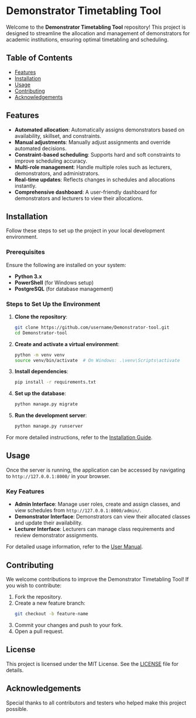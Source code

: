 # Demonstrator Timetabling Tool

Welcome to the **Demonstrator Timetabling Tool** repository! This project is designed to streamline the allocation and management of demonstrators for academic institutions, ensuring optimal timetabling and scheduling.

## Table of Contents
- [Features](#features)
- [Installation](#installation)
- [Usage](#usage)
- [Contributing](#contributing)
- [Acknowledgements](#acknowledgements)

## Features

- **Automated allocation**: Automatically assigns demonstrators based on availability, skillset, and constraints.
- **Manual adjustments**: Manually adjust assignments and override automated decisions.
- **Constraint-based scheduling**: Supports hard and soft constraints to improve scheduling accuracy.
- **Multi-role management**: Handle multiple roles such as lecturers, demonstrators, and administrators.
- **Real-time updates**: Reflects changes in schedules and allocations instantly.
- **Comprehensive dashboard**: A user-friendly dashboard for demonstrators and lecturers to view their allocations.

## Installation

Follow these steps to set up the project in your local development environment.

### Prerequisites

Ensure the following are installed on your system:
- **Python 3.x**
- **PowerShell** (for Windows setup)
- **PostgreSQL** (for database management)

### Steps to Set Up the Environment

1. **Clone the repository**:
    ```bash
    git clone https://github.com/username/Demonstrator-tool.git
    cd Demonstrator-tool
    ```
2. **Create and activate a virtual environment**:
    ```bash
    python -m venv venv
    source venv/bin/activate  # On Windows: .\venv\Scripts\activate
    ```
3. **Install dependencies**:
    ```bash
    pip install -r requirements.txt
    ```
4. **Set up the database**:
    ```bash
    python manage.py migrate
    ```
5. **Run the development server**:
    ```bash
    python manage.py runserver
    ```

For more detailed instructions, refer to the [Installation Guide](docs/installation.md).

## Usage

Once the server is running, the application can be accessed by navigating to `http://127.0.0.1:8000/` in your browser.

### Key Features
- **Admin Interface**: Manage user roles, create and assign classes, and view schedules from `http://127.0.0.1:8000/admin/`.
- **Demonstrator Interface**: Demonstrators can view their allocated classes and update their availability.
- **Lecturer Interface**: Lecturers can manage class requirements and review demonstrator assignments.

For detailed usage information, refer to the [User Manual](docs/user_manual.md).

## Contributing

We welcome contributions to improve the Demonstrator Timetabling Tool! If you wish to contribute:
1. Fork the repository.
2. Create a new feature branch:
    ```bash
    git checkout -b feature-name
    ```
3. Commit your changes and push to your fork.
4. Open a pull request.


## License

This project is licensed under the MIT License. See the [LICENSE](LICENSE) file for details.

## Acknowledgements

Special thanks to all contributors and testers who helped make this project possible.

